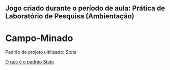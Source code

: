 ## Jogo criado durante o período de aula: Prática de Laboratório de Pesquisa (Ambientação)
# Campo-Minado

Padrão de projeto ultilizado: _State_ 

[O que é o padrão State](https://refactoring.guru/pt-br/design-patterns/state)

##
